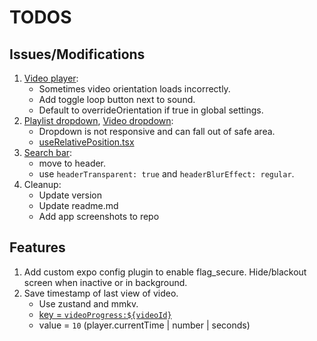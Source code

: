 # TODOS

## Issues/Modifications

1. [Video player](components/video-player.tsx):
   - Sometimes video orientation loads incorrectly.
   - Add toggle loop button next to sound.
   - Default to overrideOrientation if true in global settings.
2. [Playlist dropdown](components/playlist-dropdown.tsx), [Video dropdown](components/video-dropdown.tsx):
   - Dropdown is not responsive and can fall out of safe area.
   - [useRelativePosition.tsx](https://github.com/roninoss/rn-primitives/blob/main/packages%2Fhooks%2Fsrc%2FuseRelativePosition.tsx)
3. [Search bar](components/search-bar.tsx):
   - move to header.
   - use `headerTransparent: true` and `headerBlurEffect: regular`.
4. Cleanup:
   - Update version
   - Update readme.md
   - Add app screenshots to repo

## Features

1. Add custom expo config plugin to enable flag_secure. Hide/blackout screen when inactive or in background.
2. Save timestamp of last view of video.
   - Use zustand and mmkv.
   - [key = `videoProgress:${videoId}`](lib/store.ts#L449)
   - value = `10` (player.currentTime | number | seconds)

